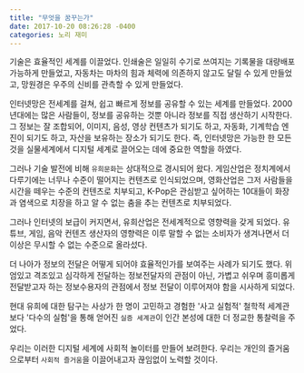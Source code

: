 ```yaml
---
title: "무엇을 꿈꾸는가"
date: 2017-10-20 08:26:28 -0400
categories: 노리 재미
---
```


기술은 효율적인 세계를 이끌었다. 
인쇄술은 일일히 수기로 쓰여지는 기록물을 대량배포 가능하게 만들었고,
자동차는 마차의 힘과 체력에 의존하지 않고도 달릴 수 있게 만들었고,
망원경은 우주의 신비를 관측할 수 있게 만들었다.

인터넷망은 전세계를 걸쳐, 쉽고 빠르게 정보를 공유할 수 있는 세계를 만들었다.
2000년대에는 많은 사람들이, 정보를 공유하는 것뿐 아니라 정보를 직접 생산하기 시작한다.
그 정보는 잘 조합되어, 
이미지, 음성, 영상 컨텐츠가 되기도 하고, 
자동화, 기계학습 엔진이 되기도 하고,
자산을 보유하는 장소가 되기도 한다.
즉, 인터넷망은 가능한 한 모든 것을 실물세계에서 디지털 세계로 끌어오는 데에 중요한 역할을 하였다.


그러나 기술 발전에 비해 `유희문화`는 상대적으로 경시되어 왔다.
게임산업은 정치계에서 다루기에는 너무나 수준이 떨어지는 컨텐츠로 인식되었으며,
영화산업은 그저 사람들을 시간을 떼우는 수준의 컨텐츠로 치부되고,
K-Pop은 관심받고 싶어하는 10대들이 화장과 염색으로 치장을 하고 알 수 없는 춤을 추는 컨텐츠로 치부되었다.

그러나 인터넷의 보급이 커지면서, 유희산업은 전세계적으로 영향력을 갖게 되었다.
유튜브, 게임, 음악 컨텐츠 생산자의 영향력은
이루 말할 수 없는 소비자가 생겨나면서
더이상은 무시할 수 없는 수준으로 올라섰다.

더 나아가 정보의 전달은 어떻게 되어야 효율적인가를 보여주는 사례가 되기도 했다.
위엄있고 격조있고 심각하게 전달하는 정보전달자의 관점이 아닌,
가볍고 쉬우며 흥미롭게 전달받고자 하는 정보수용자의 관점에서
정보 전달이 이루어져야 함을 시사하게 되었다.


현대 유희에 대한 탐구는
사상가 한 명이 고민하고 경험한 '사고 실험적' 철학적 세계관보다
'다수의 실험'을 통해 얻어진 `실증 세계관`이
인간 본성에 대한 더 정교한 통찰력을 주었다.


우리는 이러한 디지털 세계에
사회적 놀이터를 만들어 보려한다.
우리는 개인의 즐거움으로부터 `사회적 즐거움`을 이끌어내고자
끊임없이 노력할 것이다.
